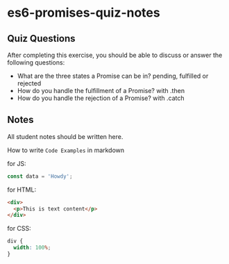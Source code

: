 # es6-promises-quiz-notes

## Quiz Questions

After completing this exercise, you should be able to discuss or answer the following questions:

- What are the three states a Promise can be in?
  pending, fulfilled or rejected
- How do you handle the fulfillment of a Promise?
  with .then
- How do you handle the rejection of a Promise?
  with .catch

## Notes

All student notes should be written here.

How to write `Code Examples` in markdown

for JS:

```javascript
const data = 'Howdy';
```

for HTML:

```html
<div>
  <p>This is text content</p>
</div>
```

for CSS:

```css
div {
  width: 100%;
}
```
